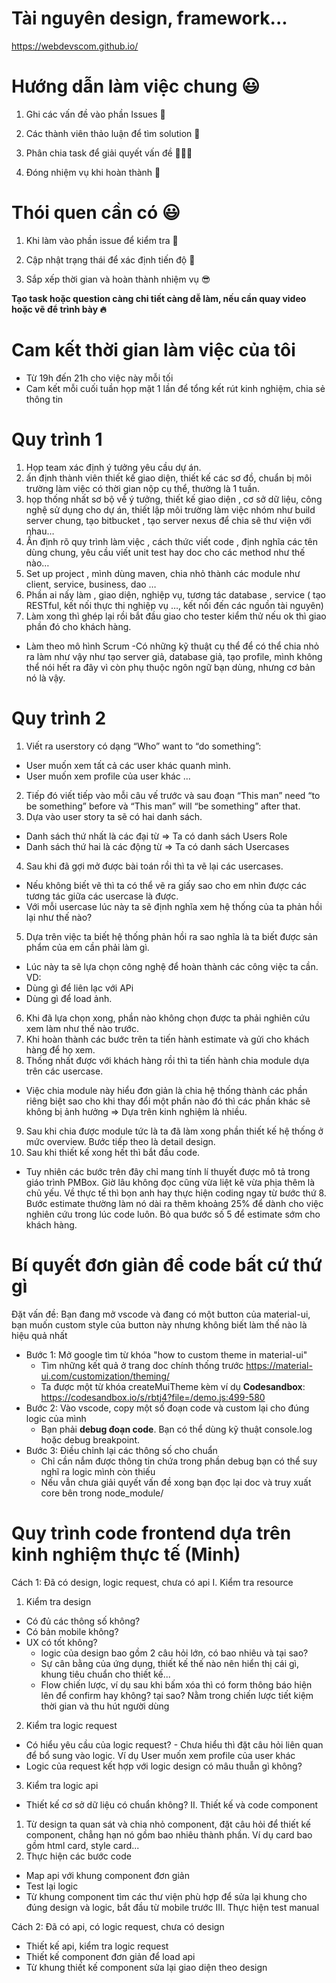 # Tài nguyên design, framework...

https://webdevscom.github.io/

# Hướng dẫn làm việc chung 😃

1. Ghi các vấn đề vào phần Issues 🤖

2. Các thành viên thảo luận để tìm solution 🚀

3. Phân chia task để giải quyết vấn đề 👨🏽‍💻

4. Đóng nhiệm vụ khi hoàn thành 💫

# Thói quen cần có 😃

1. Khi làm vào phần issue để kiểm tra 🎰

2. Cập nhật trạng thái để xác định tiến độ 🎯

3. Sắp xếp thời gian và hoàn thành nhiệm vụ 😎

**Tạo task hoặc question càng chi tiết càng dễ làm, nếu cần quay video hoặc vẽ để trình bày 🔥**

# Cam kết thời gian làm việc của tôi

- Từ 19h đến 21h cho việc này mỗi tối
- Cam kết mỗi cuối tuần họp mặt 1 lần để tổng kết rút kinh nghiệm, chia sẻ thông tin

# Quy trình 1

1. Họp team xác định ý tưởng yêu cầu dự án.
2. ấn định thành viên thiết kế giao diện, thiết kế các sơ đồ, chuẩn bị môi trường làm việc có thời gian nộp cụ thể, thường là 1 tuần.
4. họp thống nhất sơ bộ về ý tưởng, thiết kế giao diện , cơ sở dữ liệu, công nghệ sử dụng cho dự án, thiết lập môi trường làm việc nhóm như build server chung, tạo bitbucket , tạo server nexus để chia sẽ thư viện với nhau…
4. Ấn định rõ quy trình làm việc , cách thức viết code , định nghĩa các tên dùng chung, yêu cầu viết unit test hay doc cho các method như thế nào…
5. Set up project , mình dùng maven, chia nhỏ thành các module như client, service, business, dao …
6. Phần ai nấy làm , giao diện, nghiệp vụ, tương tác database , service ( tạo RESTful, kết nối thực thi nghiệp vụ …, kết nối đến các nguồn tài nguyên)
7. Làm xong thì ghép lại rồi bắt đầu giao cho tester kiểm thử nếu ok thì giao phần đó cho khách hàng.
- Làm theo mô hình Scrum
-Có những kỹ thuật cụ thể để có thể chia nhỏ ra làm như vậy như tạo server giả, database giả, tạo profile, mình không thể nói hết ra đây vì còn phụ thuộc ngôn ngữ bạn dùng, nhưng cơ bản nó là vậy.

# Quy trình 2
1. Viết ra userstory có dạng “Who” want to “do something”:
- User muốn xem tất cả các user khác quanh mình.
- User muốn xem profile của user khác
…
2. Tiếp đó viết tiếp vào mỗi câu vế trước và sau đoạn “This man” need “to be something” before và “This man” will “be something” after that.
3. Dựa vào user story ta sẽ có hai danh sách.
- Danh sách thứ nhất là các đại từ => Ta có danh sách Users Role
- Danh sách thứ hai là các động từ => Ta có danh sách Usercases
4. Sau khi đã gợi mở được bài toán rồi thì ta vẽ lại các usercases.
- Nếu không biết vẽ thì ta có thể vẽ ra giấy sao cho em nhìn được các tương tác giữa các usercase là được.
- Với mỗi usercase lúc này ta sẽ định nghĩa xem hệ thống của ta phản hồi lại như thế nào?
5. Dựa trên việc ta biết hệ thống phản hồi ra sao nghĩa là ta biết được sản phẩm của em cần phải làm gì.
- Lúc này ta sẽ lựa chọn công nghệ để hoàn thành các công việc ta cần.
VD:
- Dùng gì để liên lạc với APi
- Dùng gì để load ảnh.
6. Khi đã lựa chọn xong, phần nào không chọn được ta phải nghiên cứu xem làm như thế nào trước.
7. Khi hoàn thành các bước trên ta tiến hành estimate và gửi cho khách hàng để họ xem.
8. Thống nhất được với khách hàng rồi thì ta tiến hành chia module dựa trên các usercase.
- Việc chia module này hiểu đơn giản là chia hệ thống thành các phần riêng biệt sao cho khi thay đổi một phần nào đó thì các phần khác sẽ không bị ảnh hưởng => Dựa trên kinh nghiệm là nhiều.
9. Sau khi chia được module tức là ta đã làm xong phần thiết kế hệ thống ở mức overview. Bước tiếp theo là detail design.
10. Sau khi thiết kế xong hết thì bắt đầu code.
- Tuy nhiên các bước trên đây chỉ mang tính lí thuyết được mô tả trong giáo trình PMBox. Giờ lâu không đọc cũng vừa liệt kê vừa phịa thêm là chủ yếu. Về thực tế thì bọn anh hay thực hiện coding ngay từ bước thứ 8. Bước estimate thường làm nó dài ra thêm khoảng 25% để dành cho việc nghiên cứu trong lúc code luôn. Bỏ qua bước số 5 để estimate sớm cho khách hàng.

# Bí quyết đơn giản để code bất cứ thứ gì

Đặt vấn đề: Bạn đang mở vscode và đang có một button của material-ui, bạn muốn custom style của button này nhưng không biết làm thế nào là hiệu quả nhất

- Bước 1: Mở google tìm từ khóa "how to custom theme in material-ui"
  - Tìm những kết quả ở trang doc chính thống trước https://material-ui.com/customization/theming/
  - Ta được một từ khóa createMuiTheme kèm ví dụ **Codesandbox**: https://codesandbox.io/s/rbtj4?file=/demo.js:499-580
- Bước 2: Vào vscode, copy một số đoạn code và custom lại cho đúng logic của mình
  - Bạn phải **debug đoạn code**. Bạn có thể dùng kỹ thuật console.log hoặc debug breakpoint. 
- Bước 3: Điều chỉnh lại các thông số cho chuẩn
  - Chỉ cần nắm được thông tin chứa trong phần debug bạn có thể suy nghĩ ra logic mình còn thiếu
  - Nếu vẫn chưa giải quyết vấn đề xong bạn đọc lại doc và truy xuất core bên trong node_module/
  
# Quy trình code frontend dựa trên kinh nghiệm thực tế (Minh)
Cách 1: Đã có design, logic request, chưa có api
I. Kiểm tra resource
1. Kiểm tra design
- Có đủ các thông số không?
- Có bản mobile không?
- UX có tốt không?
  - logic của design bao gồm 2 câu hỏi lớn, có bao nhiêu và tại sao?
  - Sự cân bằng của ứng dụng, thiết kế thế nào nên hiển thị cái gì, khung tiêu chuẩn cho thiết kế...
  - Flow chiến lược, ví dụ sau khi bấm xóa thì có form thông báo hiện lên để confirm hay không? tại sao? Nằm trong chiến lược tiết kiệm thời gian và thu hút người dùng
2. Kiểm tra logic request
- Có hiểu yêu cầu của logic request? - Chưa hiểu thì đặt câu hỏi liên quan để bổ sung vào logic. Ví dụ User muốn xem profile của user khác
- Logic của request kết hợp với logic design có mâu thuẫn gì không?
3. Kiểm tra logic api
- Thiết kế cơ sở dữ liệu có chuẩn không?
II. Thiết kế và code component
1. Từ design ta quan sát và chia nhỏ component, đặt câu hỏi để thiết kế component, chẳng hạn nó gồm bao nhiêu thành phần. Ví dụ card bao gồm html card, style card...
2. Thực hiện các bước code
- Map api với khung component đơn giản
- Test lại logic
- Từ khung component tìm các thư viện phù hợp để sửa lại khung cho đúng design và logic, bắt đầu từ mobile trước
III. Thực hiện test manual


Cách 2: Đã có api, có logic request, chưa có design
- Thiết kế api, kiểm tra logic request
- Thiết kế component đơn giản để load api
- Từ khung thiết kế component sửa lại giao diện theo design

